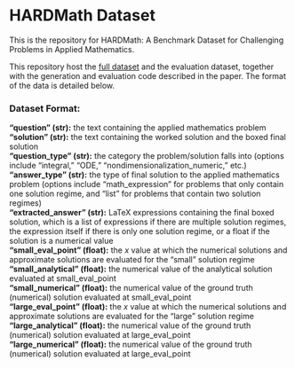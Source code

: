 # HARDMath Dataset

This is the repository for HARDMath: A Benchmark Dataset for Challenging Problems in Applied Mathematics.

This repository host the [full dataset](./data/HARDMath.json) and the evaluation dataset, together with the generation and evaluation code described in the paper. The format of the data is detailed below.

### Dataset Format:
**“question” (str):** the text containing the applied mathematics problem  
**“solution” (str):** the text containing the worked solution and the boxed final solution  
**“question_type” (str):** the category the problem/solution falls into (options include “integral,” “ODE,” “nondimensionalization_numeric,” etc.)  
**“answer_type” (str):** the type of final solution to the applied mathematics problem (options include “math_expression” for problems that only contain one solution regime, and “list” for problems that contain two solution regimes)  
**“extracted_answer” (str):** LaTeX expressions containing the final boxed solution, which is a list of expressions if there are multiple solution regimes, the expression itself if there is only one solution regime, or a float if the solution is a numerical value  
**“small_eval_point” (float):** the $x$ value at which the numerical solutions and approximate solutions are evaluated for the “small” solution regime  
**“small_analytical” (float):** the numerical value of the analytical solution evaluated at small_eval_point  
**“small_numerical” (float):** the numerical value of the ground truth (numerical) solution evaluated at small_eval_point  
**“large_eval_point” (float):** the $x$ value at which the numerical solutions and approximate solutions are evaluated for the “large” solution regime  
**“large_analytical” (float):** the numerical value of the ground truth (numerical) solution evaluated at large_eval_point  
**“large_numerical” (float):** the numerical value of the ground truth (numerical) solution evaluated at large_eval_point  
